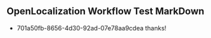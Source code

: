 ## OpenLocalization Workflow Test MarkDown
* 701a50fb-8656-4d30-92ad-07e78aa9cdea 
thanks!<!--HONumber=Mar16_HO4-->
